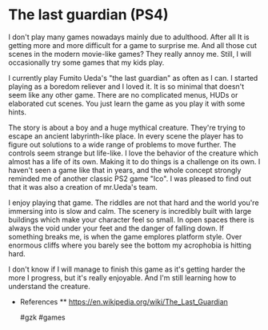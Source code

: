 # The last guardian (PS4)

I don't play many games nowadays mainly due to adulthood. After all It is getting more and more difficult for a game to surprise me. And all those cut scenes in the modern movie-like games? They really annoy me.
Still, I will occasionally try some games that my kids play.

I currently play Fumito Ueda's "the last guardian" as often as I can. I started playing as a boredom reliever and I loved it. It is so minimal that doesn't seem like any other game. There are no complicated menus, HUDs or elaborated cut scenes. You just learn the game as you play it with some hints.

The story is about a boy and a huge mythical creature. They're trying to escape an ancient labyrinth-like place. In every scene the player has to figure out solutions to a wide range of problems to move further. The controls seem strange but life-like. I love the behavior of the creature which almost has a life of its own. Making it to do things is a challenge on its own.
I haven't seen a game like that in years, and the whole concept strongly reminded me of another classic PS2 game "Ico". I was pleased to find out that it was also a creation of mr.Ueda's team.

I enjoy playing that game. The riddles are not that hard and the world you're immersing into is slow and calm. The scenery is incredibly built with large buildings which make your character feel so small. In open spaces there is always the void under your feet and the danger of falling down. If something breaks me, is when the game emplores platform style. Over enormous cliffs where you barely see the bottom my acrophobia is hitting hard.

I don't know if I will manage to finish this game as it's getting harder the more I progress, but it's really enjoyable. And I'm still learning how to understand the creature.

* References
** https://en.wikipedia.org/wiki/The_Last_Guardian

    #gzk #games
